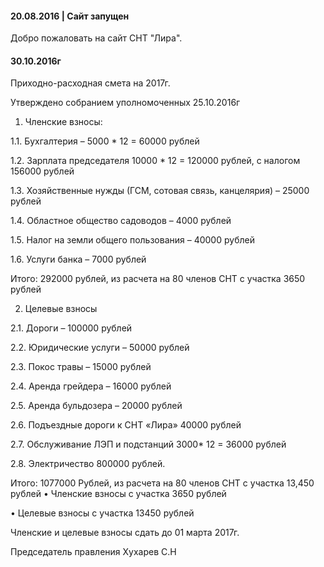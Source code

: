 

#### 20.08.2016 | Сайт запущен

Добро пожаловать на сайт СНТ "Лира".

#### 30.10.2016г

Приходно-расходная смета на 2017г.


Утверждено собранием уполномоченных  25.10.2016г


1.	Членские взносы:

1.1.	Бухгалтерия – 5000 * 12 = 60000 рублей

1.2.	Зарплата председателя 10000 * 12 = 120000 рублей, с налогом  156000 рублей

1.3.	Хозяйственные нужды (ГСМ, сотовая связь, канцелярия) – 25000 рублей

1.4.	Областное общество садоводов – 4000 рублей

1.5.	Налог на земли общего пользования – 40000 рублей 

1.6.	Услуги банка – 7000 рублей

Итого: 292000 рублей, из расчета на 80 членов СНТ с участка 3650 рублей


2.	Целевые взносы 

2.1.	Дороги – 100000 рублей

2.2.	Юридические услуги – 50000 рублей

2.3.	Покос травы – 15000 рублей

2.4.	Аренда грейдера – 16000 рублей

2.5.	Аренда бульдозера – 20000 рублей

2.6.	Подъездные дороги к СНТ «Лира» 40000 рублей 

2.7.	Обслуживание ЛЭП и подстанций 3000* 12 = 36000 рублей 

2.8.	Электричество 800000 рублей.


Итого: 1077000 Рублей, из расчета на 80 членов СНТ с участка 13,450 рублей
•	Членские взносы с участка 3650 рублей

•	Целевые взносы с участка 13450 рублей 

Членские и целевые взносы сдать до 01 марта 2017г.



Председатель правления 						Хухарев С.Н

